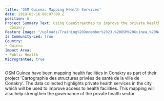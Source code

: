 ```yaml
---
title: 'OSM Guinea: Mapping Health Services'
date: 2018-05-16 08:07:00 Z
position: 6
Project Summary Text: Using OpenStreetMap to improve the private health sector in
  Conakry
Feature Image: "/uploads/Training%20December%2023,%20OSM%20Guinea,%20Nethope%202017.jpg"
Is Community-Led: true
Country:
- Guinea
Impact Area:
- Public Health
Micrograntee: true
---
```


OSM Guinea have been mapping health facilities in Conakry as part of their project 'Cartographie des structures privées de santé de la ville de Conakry'. The data collected highlights private health services in the city which will be used to improve access to health facilities. This mapping will also help strengthen the governance of the private health sector.